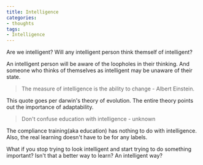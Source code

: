 ```yaml
---
title: Intelligence
categories:
- thoughts
tags:
- Intelligence
---
```

Are we intelligent? Will any intelligent person think themself of intelligent?

An intelligent person will be aware of the loopholes in their thinking. And someone who thinks of themselves as intelligent may be unaware of their state. 

>The measure of intelligence is the ability to change - Albert Einstein.

This quote goes per darwin's theory of evolution. The entire theory points out the importance of adaptability.

> Don't confuse education with intelligence - unknown

The compliance training(aka education) has nothing to do with intelligence. Also, the real learning doesn't have to be for any labels.

What if you stop trying to look intelligent and start trying to do something important? Isn't that a better way to learn? An intelligent way?